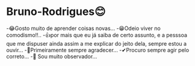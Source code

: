 # Bruno-Rodrigues😊
-😂Gosto muito de aprender coisas novas...
-😁Odeio viver no comodismo!!..
-👍por mais que eu já saiba de certo assunto, e a pesssoa que me dispuser ainda assim a me explicar do jeito dela, sempre estou a ouvir... 
-🙌Primeiramente sempre agradecer...
-✔Procuro sempre agir pelo correto...
-👀 Sou muito observador...
